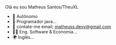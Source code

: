 Olá eu sou Matheus Santos/TheuXL

- 🔭 Autônomo
- 🌱 Programador java...
- 👯 contate-me email; matheuss.devv@gmail.com
- 👨‍🎓 Eng. Software & Economia...
- 🌍 Inglês...
